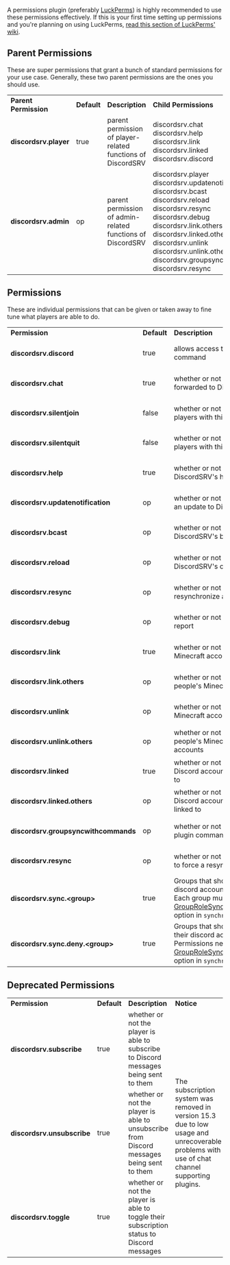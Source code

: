 A permissions plugin (preferably [LuckPerms](https://luckperms.net)) is highly recommended to use these permissions effectively. If this is your first time setting up permissions and you're planning on using LuckPerms, [read this section of LuckPerms' wiki](https://luckperms.net/wiki/Usage).

## Parent Permissions
These are super permissions that grant a bunch of standard permissions for your use case. Generally, these two parent permissions are the ones you should use.  

<table>
    <tr>
        <td><b>Parent Permission</b></td>
        <td><b>Default</b></td>
        <td><b>Description</b></td>
        <td><b>Child Permissions</b></td>
    </tr>
    <tr>
        <td><h4>discordsrv.player</h4></td>
        <td>true</td>
        <td>parent permission of player-related functions of DiscordSRV</td>
        <td>
            <div>discordsrv.chat</div>
            <div>discordsrv.help</div>
            <div>discordsrv.link</div>
            <div>discordsrv.linked</div>
            <div>discordsrv.discord</div>
        </td>
    </tr>
    <tr>
        <td><h4>discordsrv.admin</h4></td>
        <td>op</td>
        <td>parent permission of admin-related functions of DiscordSRV</td>
        <td>
            <div>discordsrv.player</div>
            <div>discordsrv.updatenotification</div>
            <div>discordsrv.bcast</div>
            <div>discordsrv.reload</div>
            <div>discordsrv.resync</div>
            <div>discordsrv.debug</div>
            <div>discordsrv.link.others</div>
            <div>discordsrv.linked.others</div>
            <div>discordsrv.unlink</div>
            <div>discordsrv.unlink.others</div>
            <div>discordsrv.groupsyncwithcommands</div>
            <div>discordsrv.resync</div>
        </td>
    </tr>
</table>

## Permissions
These are individual permissions that can be given or taken away to fine tune what players are able to do.  

<table>
    <tr>
        <td><b>Permission</b></td>
        <td><b>Default</b></td>
        <td><b>Description</b></td>
    </tr>
    <tr>
        <td><h4>discordsrv.discord</h4></td>
        <td>true</td>
        <td>allows access to the <code>/discord|/discordsrv</code> command</td>
    </tr>
    <tr>
        <td><h4>discordsrv.chat</h4></td>
        <td>true</td>
        <td>whether or not the user is able to have their chat forwarded to Discord</td>
    </tr>
    <tr>
        <td><h4>discordsrv.silentjoin</h4></td>
        <td>false</td>
        <td>whether or not to have join messages silenced for players with this permission</td>
    </tr>
    <tr>
        <td><h4>discordsrv.silentquit</h4></td>
        <td>false</td>
        <td>whether or not to have quit messages silenced for players with this permission</td>
    </tr>
    <tr>
        <td><h4>discordsrv.help</h4></td>
        <td>true</td>
        <td>whether or not the player is able to run DiscordSRV's help command</td>
    </tr>
    <tr>
        <td><h4>discordsrv.updatenotification</h4></td>
        <td>op</td>
        <td>whether or not the player should be told if there's an update to DiscordSRV upon joining</td>
    </tr>
    <tr>
        <td><h4>discordsrv.bcast</h4></td>
        <td>op</td>
        <td>whether or not the player is able to run DiscordSRV's broadcast command</td>
    </tr>
    <tr>
        <td><h4>discordsrv.reload</h4></td>
        <td>op</td>
        <td>whether or not the player is able to reload DiscordSRV's configuration</td>
    </tr>
    <tr>
        <td><h4>discordsrv.resync</h4></td>
        <td>op</td>
        <td>whether or not the player is able to manually resynchronize all groups & roles</td>
    </tr>
    <tr>
        <td><h4>discordsrv.debug</h4></td>
        <td>op</td>
        <td>whether or not the player is able to run a debug report</td>
    </tr>
    <tr>
        <td><h4>discordsrv.link</h4></td>
        <td>true</td>
        <td>whether or not the player is able to link their Minecraft account to their Discord account</td>
    </tr>
    <tr>
        <td><h4>discordsrv.link.others</h4></td>
        <td>op</td>
        <td>whether or not the player is able to link other people's Minecraft accounts to Discord accounts</td>
    </tr>
    <tr>
        <td><h4>discordsrv.unlink</h4></td>
        <td>op</td>
        <td>whether or not the player is able to unlink their Minecraft account from their Discord account</td>
    </tr>
    <tr>
        <td><h4>discordsrv.unlink.others</h4></td>
        <td>op</td>
        <td>whether or not the player is able to unlink other people's Minecraft accounts from their Discord accounts</td>
    </tr>
    <tr>
        <td><h4>discordsrv.linked</h4></td>
        <td>true</td>
        <td>whether or not the player is able to check what Discord account their Minecraft account is linked to</td>
    </tr>
    <tr>
        <td><h4>discordsrv.linked.others</h4></td>
        <td>op</td>
        <td>whether or not the player is able to check what Discord account other Minecraft accounts are linked to</td>
    </tr>
    <tr>
        <td><h4>discordsrv.groupsyncwithcommands</h4></td>
        <td>op</td>
        <td>whether or not the player can run a permission plugin command to force group sync to occur</td>
    </tr>
    <tr>
        <td><h4>discordsrv.resync</h4></td>
        <td>op</td>
        <td>whether or not the player can run /discord resync to force a resync of all groups/roles</td>
    </tr>
    <tr>
        <td><h4>discordsrv.sync.&lt;group&gt;</h4></td>
        <td>true</td>
        <td>Groups that should be added to the player if their discord account is linked.<br>Each group must be added to the <a href="https://config.discordsrv.com/synchronization/GroupRoleSynchronizationGroupsAndRolesToSync">GroupRoleSynchronizationGroupsAndRolesToSync</a> option in <code>synchronization.yml</code> first</td>
    </tr>
    <tr>
        <td><h4>discordsrv.sync.deny.&lt;group&gt;</h4></td>
        <td>true</td>
        <td>Groups that should be removed from the player if their discord account is linked.<br>Permissions need to be enabled through the <a href="https://config.discordsrv.com/synchronization/GroupRoleSynchronizationEnableDenyPermission">GroupRoleSynchronizationEnableDenyPermission</a> option in <code>synchronization.yml</code> </td>
    </tr>
</table>



## Deprecated Permissions

<table>
    <tr>
        <td><b>Permission</b></td>
        <td><b>Default</b></td>
        <td><b>Description</b></td>
        <td><b>Notice</b></td>
    </tr>
    <tr>
        <td><h4>discordsrv.subscribe</h4></td>
        <td>true</td>
        <td>whether or not the player is able to subscribe to Discord messages being sent to them</td>
        <td rowspan=3>The subscription system was removed in version 15.3 due to low usage and unrecoverable problems with use of chat channel supporting plugins.</td>
    </tr>
    <tr>
        <td><h4>discordsrv.unsubscribe</h4></td>
        <td>true</td>
        <td>whether or not the player is able to unsubscribe from Discord messages being sent to them</td>
    </tr>
    <tr>
        <td><h4>discordsrv.toggle</h4></td>
        <td>true</td>
        <td>whether or not the player is able to toggle their subscription status to Discord messages</td>
    </tr>
</table>
